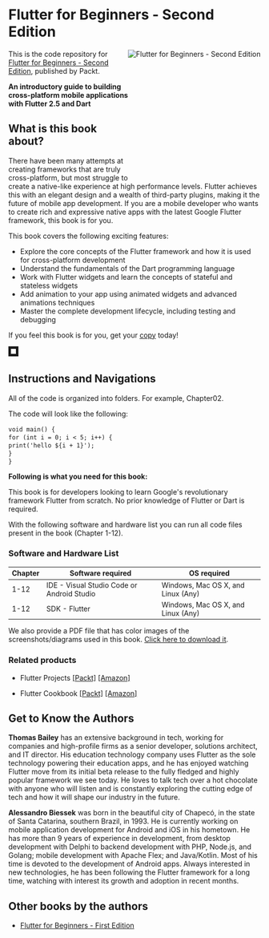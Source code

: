 # Flutter for Beginners - Second Edition

<a href="https://www.packtpub.com/product/flutter-for-beginners-second-edition/9781800565999?utm_source=github&utm_medium=repository&utm_campaign=9781800565999"><img src="https://static.packt-cdn.com/products/9781800565999/cover/smaller" alt="Flutter for Beginners - Second Edition" height="256px" align="right"></a>

This is the code repository for [Flutter for Beginners - Second Edition](https://www.packtpub.com/product/flutter-for-beginners-second-edition/9781800565999?utm_source=github&utm_medium=repository&utm_campaign=9781800565999), published by Packt.

**An introductory guide to building cross-platform mobile applications with Flutter 2.5 and Dart**

## What is this book about?
There have been many attempts at creating frameworks that are truly cross-platform, but most struggle to create a native-like experience at high performance levels. Flutter achieves this with an elegant design and a wealth of third-party plugins, making it the future of mobile app development. If you are a mobile developer who wants to create rich and expressive native apps with the latest Google Flutter framework, this book is for you.

This book covers the following exciting features:
* Explore the core concepts of the Flutter framework and how it is used for cross-platform development
* Understand the fundamentals of the Dart programming language
* Work with Flutter widgets and learn the concepts of stateful and stateless widgets
* Add animation to your app using animated widgets and advanced animations techniques
* Master the complete development lifecycle, including testing and debugging

If you feel this book is for you, get your [copy](https://www.amazon.com/dp/1800565992) today!

<a href="https://www.packtpub.com/?utm_source=github&utm_medium=banner&utm_campaign=GitHubBanner"><img src="https://raw.githubusercontent.com/PacktPublishing/GitHub/master/GitHub.png" 
alt="https://www.packtpub.com/" border="5" /></a>


## Instructions and Navigations
All of the code is organized into folders. For example, Chapter02.

The code will look like the following:
```
void main() {
for (int i = 0; i < 5; i++) {
print('hello ${i + 1}');
}
}

```

**Following is what you need for this book:**

This book is for developers looking to learn Google's revolutionary framework Flutter from scratch. No prior knowledge of Flutter or Dart is required.

With the following software and hardware list you can run all code files present in the book (Chapter 1-12).

### Software and Hardware List

| Chapter  | Software required                             | OS required                        |
| -------- | ----------------------------------------------| -----------------------------------|
| 1-12     | IDE - Visual Studio Code or Android Studio    | Windows, Mac OS X, and Linux (Any) |
| 1-12     | SDK - Flutter                                 | Windows, Mac OS X, and Linux (Any) |


We also provide a PDF file that has color images of the screenshots/diagrams used in this book. [Click here to download it](https://static.packt-cdn.com/downloads/9781800565999_ColorImages.pdf).


### Related products <Other books you may enjoy>
* Flutter Projects [[Packt]](https://www.packtpub.com/product/flutter-projects/9781838647773?utm_source=github&utm_medium=repository&utm_campaign=9781838647773) [[Amazon]](https://www.amazon.com/dp/1838647775)

* Flutter Cookbook [[Packt]](https://www.packtpub.com/product/flutter-cookbook/9781838823382?utm_source=github&utm_medium=repository&utm_campaign=9781838823382) [[Amazon]](https://www.amazon.com/dp/1838823387)

## Get to Know the Authors
**Thomas Bailey**
has an extensive background in tech, working for companies and high-profile firms as a senior developer, solutions architect, and IT director. His education technology company uses Flutter as the sole technology powering their education apps, and he has enjoyed watching Flutter move from its initial beta release to the fully fledged and highly popular framework we see today. He loves to talk tech over a hot chocolate with anyone who will listen and is constantly exploring the cutting edge of tech and how it will shape our industry in the future.

**Alessandro Biessek**
was born in the beautiful city of Chapecó, in the state of Santa Catarina, southern Brazil, in 1993. He is currently working on mobile application development for Android and iOS in his hometown. He has more than 9 years of experience in development, from desktop development with Delphi to backend development with PHP, Node.js, and Golang; mobile development with Apache Flex; and Java/Kotlin. Most of his time is devoted to the development of Android apps. Always interested in new technologies, he has been following the Flutter framework for a long time, watching with interest its growth and adoption in recent months.

## Other books by the authors
* [Flutter for Beginners - First Edition](https://www.packtpub.com/product/flutter-for-beginners/9781788996082?utm_source=github&utm_medium=repository&utm_campaign=9781788996082)
